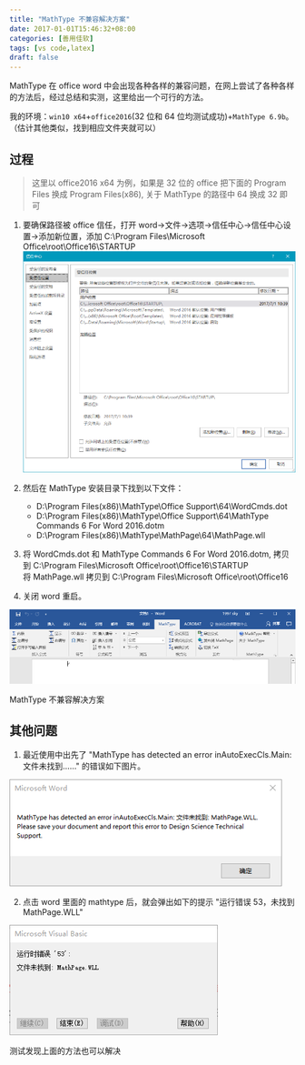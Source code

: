 ```yaml
---
title: "MathType 不兼容解决方案"
date: 2017-01-01T15:46:32+08:00
categories: [善用佳软]
tags: [vs code,latex]
draft: false
---
```


MathType 在 office word 中会出现各种各样的兼容问题，在网上尝试了各种各样的方法后，经过总结和实测，这里给出一个可行的方法。

<!--more-->

我的环境：`win10 x64`+`office2016`(32 位和 64 位均测试成功)+`MathType 6.9b`。（估计其他类似，找到相应文件夹就可以）

## 过程

> 这里以 office2016 x64 为例，如果是 32 位的 office 把下面的 Program Files 换成 Program Files(x86), 关于 MathType 的路径中 64 换成 32 即可

1. 要确保路径被 office 信任，打开 word→文件→选项→信任中心→信任中心设置→添加新位置，添加 C:\Program Files\Microsoft Office\root\Office16\STARTUP\
![添加信任路径](MathType1.png)

2. 然后在 MathType 安装目录下找到以下文件：

    - D:\Program Files(x86)\MathType\Office Support\64\WordCmds.dot
    - D:\Program Files(x86)\MathType\Office Support\64\MathType Commands 6 For Word 2016.dotm
    - D:\Program Files(x86)\MathType\MathPage\64\MathPage.wll

3. 将 WordCmds.dot 和 MathType Commands 6 For Word 2016.dotm, 拷贝到 C:\Program Files\Microsoft Office\root\Office16\STARTUP\
将 MathPage.wll 拷贝到 C:\Program Files\Microsoft Office\root\Office16

4. 关闭 word 重启。

![成功](MathType2.png)

MathType 不兼容解决方案

## 其他问题

1. 最近使用中出先了 "MathType has detected an error inAutoExecCls.Main: 文件未找到……" 的错误如下图片。

![开启报错](error1.png)

2. 点击 word 里面的 mathtype 后，就会弹出如下的提示 "运行错误 53，未找到 MathPage.WLL"

![53错误](error2.png)

测试发现上面的方法也可以解决
